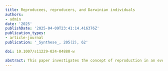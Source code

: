 ```yaml
---
title: Reproducees, reproducers, and Darwinian individuals
authors:
- admin
date: '2025'
publishDate: '2025-04-09T23:41:14.416376Z'
publication_types:
- article-journal
publication: '_Synthese_, 205(2), 62'

doi: 10.1007/s11229-024-04880-w

abstract: This paper investigates the concept of reproduction in an evolutionary context. It draws a distinction between objects that are reproduced (reproducees), objects that reproduce thanks to some reproductive autonomy (reproducers), and Darwinian individuals that are reproducers with a high degree of reproductive causal control. This threefold distinction is then applied to different biological objects classically invoked in reproduction processes (e.g., genes, viruses, cells) to explain why they do not have the same status with respect to reproduction. The distinction also provides some fuel for the view proposed by Griesemer: that material overlap during reproduction is a condition for reproduction.
---
```

